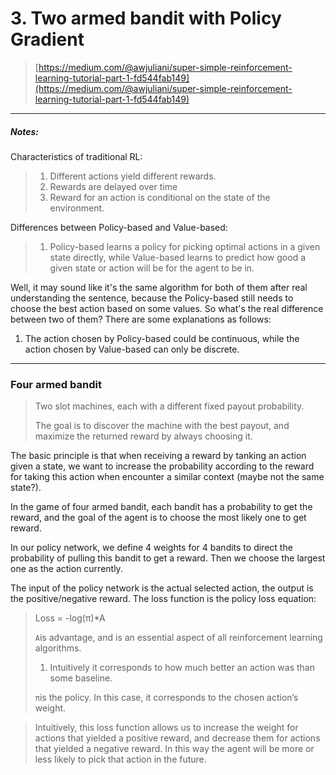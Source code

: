 # 3. Two armed bandit with Policy Gradient

> [https://medium.com/@awjuliani/super-simple-reinforcement-learning-tutorial-part-1-fd544fab149](https://medium.com/@awjuliani/super-simple-reinforcement-learning-tutorial-part-1-fd544fab149)

---

##### Notes:

Characteristics of traditional RL:

> 1. Different actions yield different rewards.
> 2. Rewards are delayed over time
> 3. Reward for an action is conditional on the state of the environment.

Differences between Policy-based and Value-based:

> 1. Policy-based learns a policy for picking optimal actions in a given state directly, while Value-based learns to predict how good a given state or action will be for the agent to be in.

Well, it may sound like it's the same algorithm for both of them after real understanding the sentence, because the Policy-based still needs to choose the best action based on some values. So what's the real difference between two of them? There are some explanations as follows:

1. The action chosen by Policy-based could be continuous, while the action chosen by Value-based can only be discrete.

---

### Four armed bandit

> Two slot machines, each with a different fixed payout probability.
>
> The goal is to discover the machine with the best payout, and maximize the returned reward by always choosing it.

The basic principle is that when receiving a reward by tanking an action given a state, we want to increase the probability according to the reward for taking this action when encounter a similar context \(maybe not the same state?\).

In the game of four armed bandit, each bandit has a probability to get the reward, and the goal of the agent is to choose the most likely one to get reward.

In our policy network, we define 4 weights for 4 bandits to direct the probability of pulling this bandit to get a reward. Then we choose the largest one as the action currently.

The input of the policy network is the actual selected action, the output is the positive/negative reward. The loss function is the policy loss equation:

> Loss = -log\(π\)\*A
>
> `A`is advantage, and is an essential aspect of all reinforcement learning algorithms.
>
> 1. Intuitively it corresponds to how much better an action was than some baseline.
>
> `π`is the policy. In this case, it corresponds to the chosen action’s weight.

> Intuitively, this loss function allows us to increase the weight for actions that yielded a positive reward, and decrease them for actions that yielded a negative reward. In this way the agent will be more or less likely to pick that action in the future.



